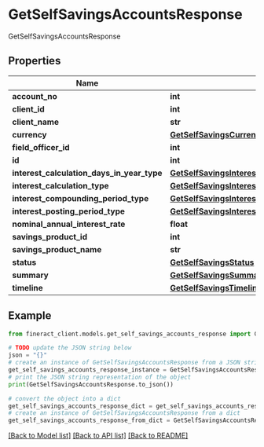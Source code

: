 # GetSelfSavingsAccountsResponse

GetSelfSavingsAccountsResponse

## Properties

Name | Type | Description | Notes
------------ | ------------- | ------------- | -------------
**account_no** | **int** |  | [optional] 
**client_id** | **int** |  | [optional] 
**client_name** | **str** |  | [optional] 
**currency** | [**GetSelfSavingsCurrency**](GetSelfSavingsCurrency.md) |  | [optional] 
**field_officer_id** | **int** |  | [optional] 
**id** | **int** |  | [optional] 
**interest_calculation_days_in_year_type** | [**GetSelfSavingsInterestCalculationDaysInYearType**](GetSelfSavingsInterestCalculationDaysInYearType.md) |  | [optional] 
**interest_calculation_type** | [**GetSelfSavingsInterestCalculationType**](GetSelfSavingsInterestCalculationType.md) |  | [optional] 
**interest_compounding_period_type** | [**GetSelfSavingsInterestCompoundingPeriodType**](GetSelfSavingsInterestCompoundingPeriodType.md) |  | [optional] 
**interest_posting_period_type** | [**GetSelfSavingsInterestPostingPeriodType**](GetSelfSavingsInterestPostingPeriodType.md) |  | [optional] 
**nominal_annual_interest_rate** | **float** |  | [optional] 
**savings_product_id** | **int** |  | [optional] 
**savings_product_name** | **str** |  | [optional] 
**status** | [**GetSelfSavingsStatus**](GetSelfSavingsStatus.md) |  | [optional] 
**summary** | [**GetSelfSavingsSummary**](GetSelfSavingsSummary.md) |  | [optional] 
**timeline** | [**GetSelfSavingsTimeline**](GetSelfSavingsTimeline.md) |  | [optional] 

## Example

```python
from fineract_client.models.get_self_savings_accounts_response import GetSelfSavingsAccountsResponse

# TODO update the JSON string below
json = "{}"
# create an instance of GetSelfSavingsAccountsResponse from a JSON string
get_self_savings_accounts_response_instance = GetSelfSavingsAccountsResponse.from_json(json)
# print the JSON string representation of the object
print(GetSelfSavingsAccountsResponse.to_json())

# convert the object into a dict
get_self_savings_accounts_response_dict = get_self_savings_accounts_response_instance.to_dict()
# create an instance of GetSelfSavingsAccountsResponse from a dict
get_self_savings_accounts_response_from_dict = GetSelfSavingsAccountsResponse.from_dict(get_self_savings_accounts_response_dict)
```
[[Back to Model list]](../README.md#documentation-for-models) [[Back to API list]](../README.md#documentation-for-api-endpoints) [[Back to README]](../README.md)


